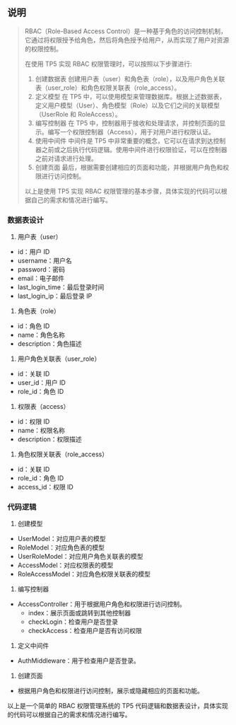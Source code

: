 ## 说明

> RBAC（Role-Based Access Control）是一种基于角色的访问控制机制，它通过将权限授予给角色，然后将角色授予给用户，从而实现了用户对资源的权限控制。
>
> 在使用 TP5 实现 RBAC 权限管理时，可以按照以下步骤进行:
>
> 1. 创建数据表
>    创建用户表（user）和角色表（role），以及用户角色关联表（user_role）和角色权限关联表（role_access）。
> 2. 定义模型
>    在 TP5 中，可以使用模型来管理数据库。根据上述数据表，定义用户模型（User）、角色模型（Role）以及它们之间的关联模型（UserRole 和 RoleAccess）。
> 3. 编写控制器
>    在 TP5 中，控制器用于接收和处理请求，并控制页面的显示。编写一个权限控制器（Access），用于对用户进行权限认证。
> 4. 使用中间件
>    中间件是 TP5 中非常重要的概念，它可以在请求到达控制器之前或之后执行代码逻辑。使用中间件进行权限验证，可以在控制器之前对请求进行处理。
> 5. 创建页面
>    最后，根据需要创建相应的页面和功能，并根据用户角色和权限进行访问控制。
>
> 以上是使用 TP5 实现 RBAC 权限管理的基本步骤，具体实现的代码可以根据自己的需求和情况进行编写。

### 数据表设计

1. 用户表（user）

- id：用户 ID
- username：用户名
- password：密码
- email：电子邮件
- last_login_time：最后登录时间
- last_login_ip：最后登录 IP

1. 角色表（role）

- id：角色 ID
- name：角色名称
- description：角色描述

1. 用户角色关联表（user_role）

- id：关联 ID
- user_id：用户 ID
- role_id：角色 ID

1. 权限表（access）

- id：权限 ID
- name：权限名称
- description：权限描述

1. 角色权限关联表（role_access）

- id：关联 ID
- role_id：角色 ID
- access_id：权限 ID

### 代码逻辑

1. 创建模型

- UserModel：对应用户表的模型
- RoleModel：对应角色表的模型
- UserRoleModel：对应用户角色关联表的模型
- AccessModel：对应权限表的模型
- RoleAccessModel：对应角色权限关联表的模型

1. 编写控制器

- AccessController：用于根据用户角色和权限进行访问控制。
  - index：展示页面或跳转到其他控制器
  - checkLogin：检查用户是否登录
  - checkAccess：检查用户是否有访问权限

1. 定义中间件

- AuthMiddleware：用于检查用户是否登录。

1. 创建页面

- 根据用户角色和权限进行访问控制，展示或隐藏相应的页面和功能。

以上是一个简单的 RBAC 权限管理系统的 TP5 代码逻辑和数据表设计，具体实现的代码可以根据自己的需求和情况进行编写。